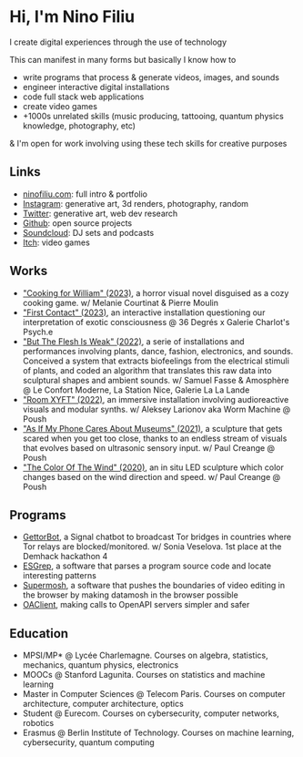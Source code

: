 # Hi, I'm Nino Filiu

I create digital experiences through the use of technology

This can manifest in many forms but basically I know how to

- write programs that process & generate videos, images, and sounds
- engineer interactive digital installations
- code full stack web applications
- create video games
- +1000s unrelated skills (music producing, tattooing, quantum physics knowledge, photography, etc)

& I'm open for work involving using these tech skills for creative purposes

## Links

- [ninofiliu.com](https://ninofiliu.com): full intro & portfolio
- [Instagram](https://www.instagram.com/nino.filiu/): generative art, 3d renders, photography, random
- [Twitter](https://twitter.com/ninofiliu): generative art, web dev research
- [Github](https://github.com/ninofiliu): open source projects
- [Soundcloud](https://soundcloud.com/stanleyfatmax): DJ sets and podcasts
- [Itch](https://ninofiliu.itch.io/): video games

## Works

- ["Cooking for William" (2023)](https://residence-evil.itch.io/cooking-for-william), a horror visual novel disguised as a cozy cooking game. w/ Melanie Courtinat & Pierre Moulin
- ["First Contact" (2023)](https://www.instagram.com/p/CsRii4cLeBJ/), an interactive installation questioning our interpretation of exotic consciousness @ 36 Degrés x Galerie Charlot's Psych.e
- ["But The Flesh Is Weak" (2022)](https://www.instagram.com/p/CoKGqvmryLl/?img_index=4), a serie of installations and performances involving plants, dance, fashion, electronics, and sounds. Conceived a system that extracts biofeelings from the electrical stimuli of plants, and coded an algorithm that translates this raw data into sculptural shapes and ambient sounds. w/ Samuel Fasse & Amosphère @ Le Confort Moderne, La Station Nice, Galerie La La Lande
- ["Room XYFT" (2022)](https://www.instagram.com/p/CZhII8Vswjd/), an immersive installation involving audioreactive visuals and modular synths. w/ Aleksey Larionov aka Worm Machine @ Poush
- ["As If My Phone Cares About Museums" (2021)](https://www.instagram.com/p/CPtJSRtCvJF/), a sculpture that gets scared when you get too close, thanks to an endless stream of visuals that evolves based on ultrasonic sensory input. w/ Paul Creange @ Poush
- ["The Color Of The Wind" (2020)](https://poush.fr/en/programmation/the-color-of-the-wind-by-paul-creange/), an in situ LED sculpture which color changes based on the wind direction and speed. w/ Paul Creange @ Poush

## Programs

- [GettorBot](https://github.com/ninofiliu/gettor-bot), a Signal chatbot to broadcast Tor bridges in countries where Tor relays are blocked/monitored. w/ Sonia Veselova. 1st place at the Demhack hackathon 4
- [ESGrep](https://github.com/ninofiliu/esgrep), a software that parses a program source code and locate interesting patterns
- [Supermosh](https://supermosh.github.io/), a software that pushes the boundaries of video editing in the browser by making datamosh in the browser possible
- [OAClient](https://github.com/ninofiliu/oa-client), making calls to OpenAPI servers simpler and safer

## Education

- MPSI/MP\* @ Lycée Charlemagne. Courses on algebra, statistics, mechanics, quantum physics, electronics
- MOOCs @ Stanford Lagunita. Courses on statistics and machine learning
- Master in Computer Sciences @ Telecom Paris. Courses on computer architecture, computer architecture, optics
- Student @ Eurecom. Courses on cybersecurity, computer networks, robotics
- Erasmus @ Berlin Institute of Technology. Courses on machine learning, cybersecurity, quantum computing
